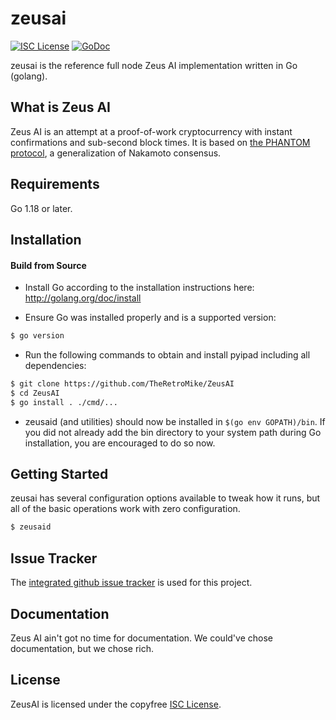 
zeusai
====

[![ISC License](http://img.shields.io/badge/license-ISC-blue.svg)](https://choosealicense.com/licenses/isc/)
[![GoDoc](https://img.shields.io/badge/godoc-reference-blue.svg)](http://godoc.org/github.com/Pyrinpyi/pyipad)

zeusai is the reference full node Zeus AI implementation written in Go (golang).

## What is Zeus AI

Zeus AI is an attempt at a proof-of-work cryptocurrency with instant confirmations and sub-second block times. It is based on [the PHANTOM protocol](https://eprint.iacr.org/2018/104.pdf), a generalization of Nakamoto consensus.

## Requirements

Go 1.18 or later.

## Installation

#### Build from Source

- Install Go according to the installation instructions here:
  http://golang.org/doc/install

- Ensure Go was installed properly and is a supported version:

```bash
$ go version
```

- Run the following commands to obtain and install pyipad including all dependencies:

```bash
$ git clone https://github.com/TheRetroMike/ZeusAI
$ cd ZeusAI
$ go install . ./cmd/...
```

- zeusaid (and utilities) should now be installed in `$(go env GOPATH)/bin`. If you did
  not already add the bin directory to your system path during Go installation,
  you are encouraged to do so now.


## Getting Started

zeusai has several configuration options available to tweak how it runs, but all
of the basic operations work with zero configuration.

```bash
$ zeusaid
```

## Issue Tracker

The [integrated github issue tracker](https://github.com/TheRetroMike/ZeusAI/issues)
is used for this project.

## Documentation

Zeus AI ain't got no time for documentation. We could've chose documentation, but we chose rich.

## License

ZeusAI is licensed under the copyfree [ISC License](https://choosealicense.com/licenses/isc/).

